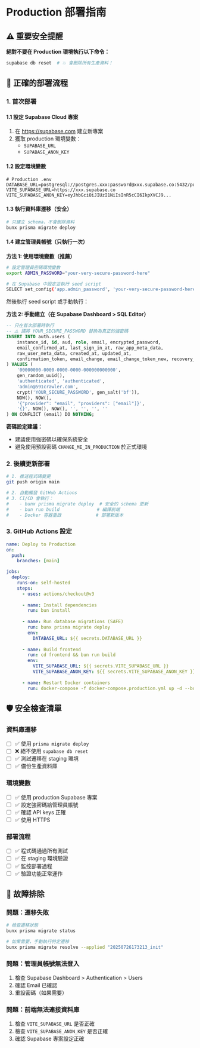 # Production 部署指南

## ⚠️ 重要安全提醒

**絕對不要在 Production 環境執行以下命令：**
```bash
supabase db reset  # 💥 會刪除所有生產資料！
```

## 🚀 正確的部署流程

### 1. 首次部署

#### 1.1 設定 Supabase Cloud 專案
1. 在 https://supabase.com 建立新專案
2. 獲取 production 環境變數：
   - `SUPABASE_URL`
   - `SUPABASE_ANON_KEY`

#### 1.2 設定環境變數
```env
# Production .env
DATABASE_URL=postgresql://postgres.xxx:password@xxx.supabase.co:5432/postgres
VITE_SUPABASE_URL=https://xxx.supabase.co
VITE_SUPABASE_ANON_KEY=eyJhbGciOiJIUzI1NiIsInR5cCI6IkpXVCJ9...
```

#### 1.3 執行資料庫遷移（安全）
```bash
# 只建立 schema，不會刪除資料
bunx prisma migrate deploy
```

#### 1.4 建立管理員帳號（只執行一次）

**方法 1: 使用環境變數（推薦）**
```bash
# 設定管理員密碼環境變數
export ADMIN_PASSWORD="your-very-secure-password-here"

# 在 Supabase 中設定並執行 seed script
SELECT set_config('app.admin_password', 'your-very-secure-password-here', false);
```

然後執行 seed script 或手動執行：

**方法 2: 手動建立（在 Supabase Dashboard > SQL Editor）**
```sql
-- 只在首次部署時執行
-- ⚠️ 請將 YOUR_SECURE_PASSWORD 替換為真正的強密碼
INSERT INTO auth.users (
    instance_id, id, aud, role, email, encrypted_password,
    email_confirmed_at, last_sign_in_at, raw_app_meta_data,
    raw_user_meta_data, created_at, updated_at,
    confirmation_token, email_change, email_change_token_new, recovery_token
) VALUES (
    '00000000-0000-0000-0000-000000000000',
    gen_random_uuid(),
    'authenticated', 'authenticated',
    'admin@591crawler.com',
    crypt('YOUR_SECURE_PASSWORD', gen_salt('bf')),
    NOW(), NOW(),
    '{"provider": "email", "providers": ["email"]}',
    '{}', NOW(), NOW(), '', '', '', ''
) ON CONFLICT (email) DO NOTHING;
```

**密碼設定建議：**
- 建議使用強密碼以確保系統安全
- 避免使用預設密碼 `CHANGE_ME_IN_PRODUCTION` 於正式環境

### 2. 後續更新部署

```bash
# 1. 推送程式碼變更
git push origin main

# 2. 自動觸發 GitHub Actions
# 3. CI/CD 會執行：
#    - bunx prisma migrate deploy  # 安全的 schema 更新
#    - bun run build              # 編譯前端
#    - Docker 容器重啟             # 部署新版本
```

### 3. GitHub Actions 設定

```yaml
name: Deploy to Production
on:
  push:
    branches: [main]

jobs:
  deploy:
    runs-on: self-hosted
    steps:
      - uses: actions/checkout@v3
      
      - name: Install dependencies
        run: bun install
        
      - name: Run database migrations (SAFE)
        run: bunx prisma migrate deploy
        env:
          DATABASE_URL: ${{ secrets.DATABASE_URL }}
          
      - name: Build frontend
        run: cd frontend && bun run build
        env:
          VITE_SUPABASE_URL: ${{ secrets.VITE_SUPABASE_URL }}
          VITE_SUPABASE_ANON_KEY: ${{ secrets.VITE_SUPABASE_ANON_KEY }}
          
      - name: Restart Docker containers
        run: docker-compose -f docker-compose.production.yml up -d --build
```

## 🛡️ 安全檢查清單

### 資料庫遷移
- [ ] ✅ 使用 `prisma migrate deploy`
- [ ] ❌ 絕不使用 `supabase db reset`
- [ ] ✅ 測試遷移在 staging 環境
- [ ] ✅ 備份生產資料庫

### 環境變數
- [ ] ✅ 使用 production Supabase 專案
- [ ] ✅ 設定強密碼給管理員帳號
- [ ] ✅ 確認 API keys 正確
- [ ] ✅ 使用 HTTPS

### 部署流程
- [ ] ✅ 程式碼通過所有測試
- [ ] ✅ 在 staging 環境驗證
- [ ] ✅ 監控部署過程
- [ ] ✅ 驗證功能正常運作

## 🔧 故障排除

### 問題：遷移失敗
```bash
# 檢查遷移狀態
bunx prisma migrate status

# 如果需要，手動執行特定遷移
bunx prisma migrate resolve --applied "20250726173213_init"
```

### 問題：管理員帳號無法登入
1. 檢查 Supabase Dashboard > Authentication > Users
2. 確認 Email 已確認
3. 重設密碼（如果需要）

### 問題：前端無法連接資料庫
1. 檢查 `VITE_SUPABASE_URL` 是否正確
2. 檢查 `VITE_SUPABASE_ANON_KEY` 是否正確
3. 確認 Supabase 專案設定正確